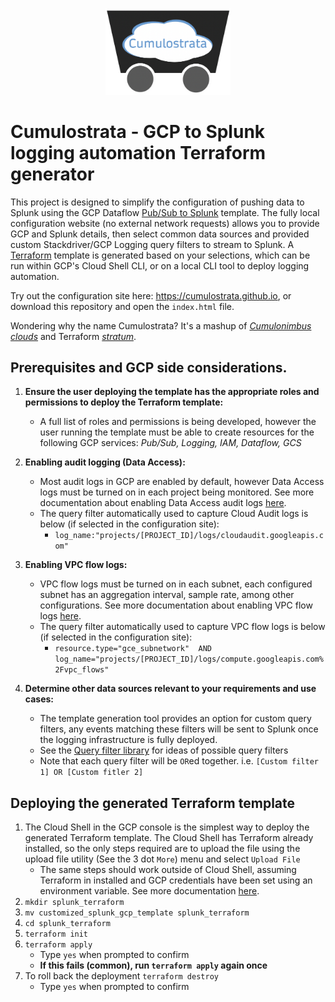 <p align="center"> 
<img width="200" src="https://github.com/cumulostrata/cumulostrata.github.io/blob/master/README-static-assets/cumulostrata-logo.png">
</p>

# Cumulostrata - GCP to Splunk logging automation Terraform generator

This project is designed to simplify the configuration of pushing data to Splunk using the GCP Dataflow [Pub/Sub to Splunk](https://cloud.google.com/dataflow/docs/guides/templates/provided-streaming#pubsub-to-splunk) template. The fully local configuration website (no external network requests) allows you to provide GCP and Splunk details, then select common data sources and provided custom Stackdriver/GCP Logging query filters to stream to Splunk. A [Terraform](https://www.terraform.io/) template is generated based on your selections, which can be run within GCP's Cloud Shell CLI, or on a local CLI tool to deploy logging automation.

Try out the configuration site here: https://cumulostrata.github.io, or download this repository and open the `index.html` file.

Wondering why the name Cumulostrata? It's a mashup of *[Cumulonimbus clouds](https://en.wikipedia.org/wiki/Cumulonimbus_cloud)* and Terraform [*stratum*](https://en.wikipedia.org/wiki/Stratum).

## Prerequisites and GCP side considerations.
1. **Ensure the user deploying the template has the appropriate roles and permissions to deploy the Terraform template:**
	-  A full list of roles and permissions is being developed, however the user running the template must be able to create resources for the following GCP services: *Pub/Sub, Logging, IAM, Dataflow, GCS*
2. **Enabling audit logging (Data Access):**
	-	Most audit logs in GCP are enabled by default, however Data Access logs must be turned on in each project being monitored. See more documentation about enabling Data Access audit logs [here](https://cloud.google.com/logging/docs/audit/configure-data-access).
	- The query filter automatically used to capture Cloud Audit logs is below (if selected in the configuration site):
		- `log_name:"projects/[PROJECT_ID]/logs/cloudaudit.googleapis.com"`
	
3. **Enabling VPC flow logs:**
	-	VPC flow logs must be turned on in each subnet, each configured subnet has an aggregation interval, sample rate, among other configurations. See more documentation about enabling VPC flow logs [here](https://cloud.google.com/vpc/docs/using-flow-logs#enabling_vpc_flow_logging).
	-	The query filter automatically used to capture VPC flow logs is below (if selected in the configuration site):
		-	`resource.type="gce_subnetwork"  AND  
log_name="projects/[PROJECT_ID]/logs/compute.googleapis.com%2Fvpc_flows"`

4. **Determine other data sources relevant to your requirements and use cases:**
	- The template generation tool provides an option for custom query filters, any events matching these filters will be sent to Splunk once the logging infrastructure is fully deployed.
	- See the [Query filter library](https://cloud.google.com/logging/docs/view/query-library#networking-filters) for ideas of possible query filters
	- Note that each query filter will be `OR`ed together. i.e. `[Custom filter 1] OR [Custom fitler 2]`

## Deploying the generated Terraform template
1. The Cloud Shell in the GCP console is the simplest way to deploy the generated Terraform template. The Cloud Shell has Terraform already installed, so the only steps required are to upload the file using the upload file utility (See the 3 dot `More`) menu and select `Upload File`
	- The same steps should work outside of Cloud Shell, assuming Terraform in installed and GCP credentials have been set using an environment variable. See more documentation [here](https://www.terraform.io/docs/providers/google/guides/getting_started.html).
2. `mkdir splunk_terraform`
3. `mv customized_splunk_gcp_template splunk_terraform`
4. `cd splunk_terraform`
5. `terraform init`
6. `terraform apply`
	- Type `yes` when prompted to confirm
	- **If this fails (common), run `terraform apply` again once**
7. To roll back the deployment `terraform destroy`
	-	Type `yes` when prompted to confirm
